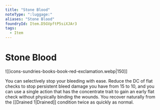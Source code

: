 ```yaml
---
title: "Stone Blood"
noteType: ":luggage:"
aliases: "Stone Blood"
foundryId: Item.D5GVpftP5siXJAr3
tags:
  - Item
---
```


# Stone Blood
![[icons-sundries-books-book-red-exclamation.webp|150]]

You can selectively stop your bleeding with ease. Reduce the DC of flat checks to stop persistent bleed damage you have from 15 to 10, and you can use a single action that has the concentrate trait to gain an early flat check without physically binding the wounds. You recover naturally from the [[Drained 1|Drained]] condition twice as quickly as normal.
